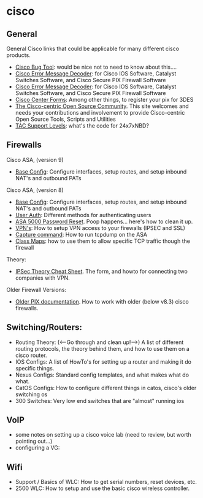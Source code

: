 # cisco

## General
General Cisco links that could be applicable for many different cisco products.
- [Cisco Bug Tool](http://www.cisco.com/cgi-bin/Support/Bugtool/home.pl): would be nice not to need to know about this....
- [Cisco Error Message Decoder](http://www.cisco.com/cgi-bin/Support/Errordecoder/home.pl): for Cisco IOS Software, Catalyst Switches Software, and Cisco Secure PIX Firewall Software
- [Cisco Error Message Decoder](http://www.cisco.com/cgi-bin/Support/Errordecoder/home.pl): for Cisco IOS Software, Catalyst Switches Software, and Cisco Secure PIX Firewall Software
- [Cisco Center Forms](http://www.cisco.com/cgi-bin/Software/FormManager/formgenerator.pl): Among other things, to register your pix for 3DES
- [The Cisco-centric Open Source Community](http://cosi-nms.sourceforge.net/). This site welcomes and needs your contributions and involvement to provide Cisco-centric Open Source Tools, Scripts and Utilities
- [TAC Support Levels](tac-support-levels.md): what's the code for 24x7xNBD? 

## Firewalls
Cisco ASA, (version 9)
- [Base Config](base-config-asa-v9.md): Configure interfaces, setup routes, and setup inbound NAT's and outbound PATs

Cisco ASA, (version 8)
- [Base Config](asa8-baseConfig.md):  Configure interfaces, setup routes, and setup inbound NAT's and outbound PATs
- [User Auth](user-auth.md): Different methods for authenticating users
- [ASA 5000 Password Reset](asa-5000-password-reset.md). Poop happens... here's how to clean it up. 
- [VPN's](setting-up-vpns-on-v-8-3-pixes.md):  How to setup VPN access to your firewalls (IPSEC and SSL)
- [Capture command](capture-command.md):  How to run tcpdump on the ASA
- [Class Maps](class-maps.md): how to use them to allow specific TCP traffic though the firewall

Theory: 
- [IPSec Theory Cheat Sheet](../Eth-IP/layer3/ipsec-theroy.md).  The form, and howto for connecting two companies with VPN.

Older Firewall Versions: 
- [Older PIX documentation](older-pix-documentation.md).  How to work with older (below v8.3) cisco firewalls.  

## Switching/Routers:
- Routing Theory: (<--Go through and clean up!-->) A list of different routing protocols, the theory behind them, and how to use them on a cisco router.
- IOS Configs: A list of HowTo's for setting up a router and making it do specific things.  
- Nexus Configs: Standard config templates, and what makes what do what.
- CatOS Configs: How to configure different things in catos, cisco's older switching os
- 300 Switches: Very low end switches that are "almost" running ios

## VoIP
- some notes on setting up a cisco voice lab (need to review, but worth pointing out...)
- configuring a VG:

## Wifi
- Support / Basics of WLC: How to get serial numbers, reset devices, etc. 
- 2500 WLC: How to setup and use the basic cisco wireless controller. 